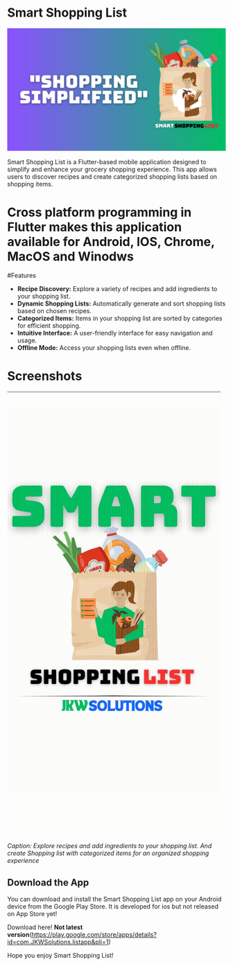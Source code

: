 # Smart Shopping List
![Smart Shopping List Logo](logo/applogo.jpg)

Smart Shopping List is a Flutter-based mobile application designed to simplify and enhance your grocery shopping experience. This app allows users to discover recipes and create categorized shopping lists based on shopping items.

# Cross platform programming in Flutter makes this application available for Android, IOS, Chrome, MacOS and Winodws

#Features

- **Recipe Discovery:** Explore a variety of recipes and add ingredients to your shopping list.
- **Dynamic Shopping Lists:** Automatically generate and sort shopping lists based on chosen recipes.
- **Categorized Items:** Items in your shopping list are sorted by categories for efficient shopping.
- **Intuitive Interface:** A user-friendly interface for easy navigation and usage.
- **Offline Mode:** Access your shopping lists even when offline.

# Screenshots
![Showing different features](gifs/app.gif)

*Caption: 
Explore recipes and add ingredients to your shopping list. And create Shopping list with categorized items for an organized shopping experience*


## Download the App

You can download and install the Smart Shopping List app on your Android device from the Google Play Store. It is developed for ios but not released on App Store yet!

Download here! **Not latest version**(https://play.google.com/store/apps/details?id=com.JKWSolutions.listapp&pli=1)


Hope you enjoy Smart Shopping List!
